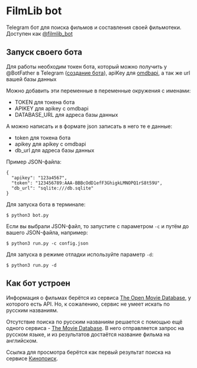 # FilmLib bot
Telegram бот для поиска фильмов и составления своей фильмотеки. 
Доступен как [@filmlib_bot](https://t.me/filmlib_bot)
## Запуск своего бота
Для работы необходим токен бота, который можно получить у @BotFather в Telegram
 ([создание бота](https://core.telegram.org/bots#3-how-do-i-create-a-bot)), 
 apiKey для [omdbapi](http://www.omdbapi.com), а так же url вашей базы данных
 
Можно добавить эти переменные в переменные окружения с именами:
* TOKEN для токена бота
* APIKEY для apikey с omdbapi
* DATABASE_URL для адреса базы данных

А можно написать и в формате json записать в него те е данные:
* token для токена бота
* apikey для apikey с omdbapi
* db_url для адреса базы данных

Пример JSON-файла:
```
{
  "apikey": "123a4567",
  "token": "123456789:AAA-BBBcOdD1efF3GhigkLMNOPQ1rS8t59U",
  "db_url": "sqlite:///db.sqlite"
}
```

Для запуска бота в терминале:
```
$ python3 bot.py
```

Если вы выбрали JSON-файл, то запустите с параметром `-c` и путём до
вашего JSON-файла, например:
```
$ python3 run.py -c config.json
```

Для запуска в режиме отладки используйте параметр `-d`:
```
$ python3 run.py -d
```
## Как бот устроен

Информация о фильмах берётся из сервиса [The Open Movie Database](https://www.omdbapi.com), 
у которого есть API. Но, к сожалению, сервис не умеет искать по русским названиям.

Отсутствие поиска по русским названиям решается с помощью ещё одного сервиса - 
[The Movie Database](https://www.themoviedb.org). В него отправляется запрос на 
русском языке, и из результатов достаётся название фильма на английском.

Ссылка для просмотра берётся как первый результат поиска на сервисе 
[Кинопоиск](https://www.kinopoisk.ru).